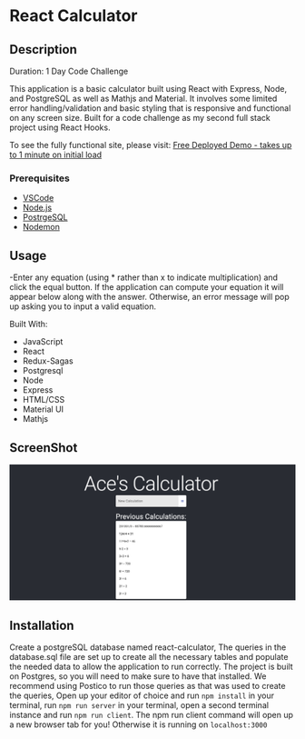 # React Calculator

## Description
Duration: 1 Day Code Challenge

This application is a basic calculator built using React with Express, Node, and PostgreSQL as well as Mathjs and Material.  It involves some limited error handling/validation and basic styling that is responsive and functional on any screen size.  Built for a code challenge as my second full stack project using React Hooks.

To see the fully functional site, please visit: [Free Deployed Demo - takes up to 1 minute on initial load](https://infinite-atoll-45194.herokuapp.com/)

### Prerequisites

- [VSCode](https://code.visualstudio.com/download)
- [Node.js](https://nodejs.org/en/)
- [PostrgeSQL](https://www.postgresql.org/)
- [Nodemon](https://nodemon.io/)

## Usage

-Enter any equation (using * rather than x to indicate multiplication) and click the equal button.  If the application can compute your equation it will appear below along with the answer.  Otherwise, an error message will pop up asking you to input a valid equation.  

Built With:
- JavaScript
- React
- Redux-Sagas
- Postgresql
- Node
- Express
- HTML/CSS
- Material UI
- Mathjs

## ScreenShot

![Screenshot](/Scrnshot.png)

## Installation
Create a postgreSQL database named react-calculator,
The queries in the database.sql file are set up to create all the necessary tables and populate the needed data to allow the application to run correctly. The project is built on Postgres, so you will need to make sure to have that installed. We recommend using Postico to run those queries as that was used to create the queries,
Open up your editor of choice and 
run `npm install` in your terminal,
run `npm run server` in your terminal,
open a second terminal instance and run `npm run client`.
The npm run client command will open up a new browser tab for you!
Otherwise it is running on `localhost:3000`
